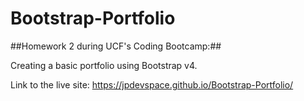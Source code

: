 # Bootstrap-Portfolio
##Homework 2 during UCF's Coding Bootcamp:## 

Creating a basic portfolio using Bootstrap v4.

Link to the live site: https://jpdevspace.github.io/Bootstrap-Portfolio/
